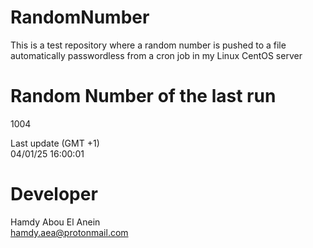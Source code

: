 # RandomNumber    
This is a test repository where a random number is pushed to a file automatically passwordless from a cron job in my Linux CentOS server    
# Random Number of the last run   
1004
      
Last update (GMT +1)    
04/01/25 16:00:01
# Developer    
Hamdy Abou El Anein   
hamdy.aea@protonmail.com
